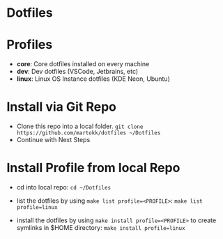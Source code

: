 # Dotfiles


# Profiles
- **core**: Core dotfiles installed on every machine
- **dev**: Dev dotfiles (VSCode, Jetbrains, etc)
- **linux**: Linux OS Instance dotfiles (KDE Neon, Ubuntu)


# Install via Git Repo
- Clone this repo into a local folder.
`git clone https://github.com/martokk/dotfiles ~/Dotfiles`
- Continue with Next Steps


# Install Profile from local Repo
- cd into local repo:
`cd ~/Dotfiles`

- list the dotfiles by using `make list profile=<PROFILE>`:
`make list profile=linux`

- install the dotfiles by using `make install profile=<PROFILE>` to create symlinks in $HOME directory:
`make install profile=linux`

